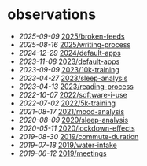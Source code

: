 # observations
- *2025-09-09* [2025/broken-feeds](/2025/broken-feeds)
- *2025-08-16* [2025/writing-process](/2025/writing-process)
- *2024-12-29* [2024/default-apps](/2024/default-apps)
- *2023-11-08* [2023/default-apps](/2023/default-apps)
- *2023-09-09* [2023/10k-training](/2023/10k-training)
- *2023-04-27* [2023/sleep-analysis](/2023/sleep-analysis)
- *2023-04-13* [2023/reading-process](/2023/reading-process)
- *2022-10-07* [2022/software-i-use](/2022/software-i-use)
- *2022-07-02* [2022/5k-training](/2022/5k-training)
- *2021-08-17* [2021/mood-analysis](/2021/mood-analysis)
- *2020-08-09* [2020/sleep-analysis](/2020/sleep-analysis)
- *2020-05-11* [2020/lockdown-effects](/2020/lockdown-effects)
- *2019-08-30* [2019/commute-duration](/2019/commute-duration)
- *2019-07-18* [2019/water-intake](/2019/water-intake)
- *2019-06-12* [2019/meetings](/2019/meetings)
